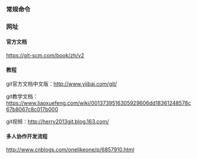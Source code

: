 ### 常规命令





### 网址

#### 官方文档

https://git-scm.com/book/zh/v2


#### 教程

git官方文档中文版：http://www.yiibai.com/git/

git教学文档：https://www.liaoxuefeng.com/wiki/0013739516305929606dd18361248578c67b8067c8c017b000

git视频：http://herry2013git.blog.163.com/


#### 多人协作开发流程

http://www.cnblogs.com/onelikeone/p/6857910.html